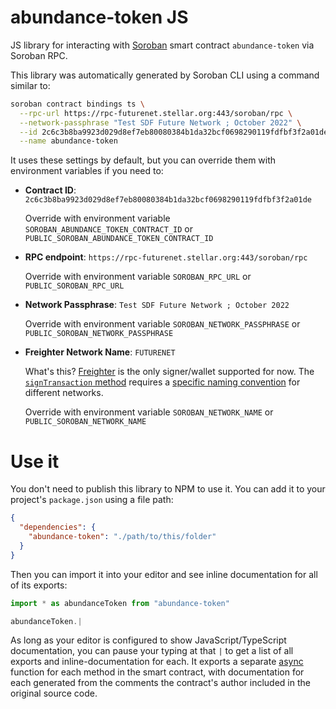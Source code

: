 # abundance-token JS

JS library for interacting with [Soroban](https://soroban.stellar.org/) smart contract `abundance-token` via Soroban RPC.

This library was automatically generated by Soroban CLI using a command similar to:

```bash
soroban contract bindings ts \
  --rpc-url https://rpc-futurenet.stellar.org:443/soroban/rpc \
  --network-passphrase "Test SDF Future Network ; October 2022" \
  --id 2c6c3b8ba9923d029d8ef7eb80080384b1da32bcf0698290119fdfbf3f2a01de \
  --name abundance-token
```

It uses these settings by default, but you can override them with environment variables if you need to:

- **Contract ID**: `2c6c3b8ba9923d029d8ef7eb80080384b1da32bcf0698290119fdfbf3f2a01de`

  Override with environment variable `SOROBAN_ABUNDANCE_TOKEN_CONTRACT_ID` or `PUBLIC_SOROBAN_ABUNDANCE_TOKEN_CONTRACT_ID`

- **RPC endpoint**: `https://rpc-futurenet.stellar.org:443/soroban/rpc`

  Override with environment variable `SOROBAN_RPC_URL` or `PUBLIC_SOROBAN_RPC_URL`

- **Network Passphrase**: `Test SDF Future Network ; October 2022`

  Override with environment variable `SOROBAN_NETWORK_PASSPHRASE` or `PUBLIC_SOROBAN_NETWORK_PASSPHRASE`

- **Freighter Network Name**: `FUTURENET`

  What's this? [Freighter](https://www.freighter.app/) is the only signer/wallet supported for now. The [`signTransaction` method](https://docs.freighter.app/docs/guide/usingfreighternode/#signtransaction) requires a [specific naming convention](https://github.com/stellar/freighter/blob/7158e5f3b0bcb6b8d9086312955d1ce94352410e/%40shared/constants/stellar.ts#L12) for different networks.

  Override with environment variable `SOROBAN_NETWORK_NAME` or `PUBLIC_SOROBAN_NETWORK_NAME`

# Use it

You don't need to publish this library to NPM to use it. You can add it to your project's `package.json` using a file path:

```json
{
  "dependencies": {
    "abundance-token": "./path/to/this/folder"
  }
}
```

Then you can import it into your editor and see inline documentation for all of its exports:

```js
import * as abundanceToken from "abundance-token"

abundanceToken.|
```

As long as your editor is configured to show JavaScript/TypeScript documentation, you can pause your typing at that `|` to get a list of all exports and inline-documentation for each. It exports a separate [async](https://developer.mozilla.org/en-US/docs/Web/JavaScript/Reference/Statements/async_function) function for each method in the smart contract, with documentation for each generated from the comments the contract's author included in the original source code.

